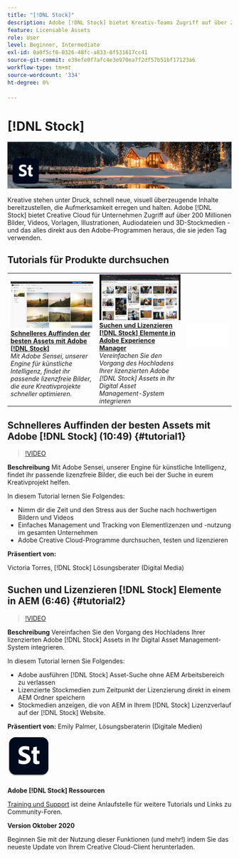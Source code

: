 ```yaml
---
title: "[!DNL Stock]"
description: Adobe [!DNL Stock] bietet Kreativ-Teams Zugriff auf über 200 Millionen Bilder, Videos, Vorlagen, Illustrationen, Audiodateien und 3D-Stockmedien
feature: Licensable Assets
role: User
level: Beginner, Intermediate
exl-id: 0a0f5cf8-0326-48fc-a833-0f531617cc41
source-git-commit: e39efe0f7afc4e3e970ea7f2df57b51bf17123a6
workflow-type: tm+mt
source-wordcount: '334'
ht-degree: 0%

---
```


# [!DNL Stock]

![Tutorial Hero Image](../assets/Stock.jpg)

Kreative stehen unter Druck, schnell neue, visuell überzeugende Inhalte bereitzustellen, die Aufmerksamkeit erregen und halten. Adobe [!DNL Stock] bietet Creative Cloud für Unternehmen Zugriff auf über 200 Millionen Bilder, Videos, Vorlagen, Illustrationen, Audiodateien und 3D-Stockmedien - und das alles direkt aus den Adobe-Programmen heraus, die sie jeden Tag verwenden.

## Tutorials für Produkte durchsuchen

<table style="table-layout:fixed">
<tr>
 <td>
   <a href="stock.md#tutorial1">
      <img alt="Schnelleres Auffinden der besten Assets mit Adobe [!DNL Stock]" src="../assets/stock_torres_thumbnail.jpg" />
   </a>
    <div>
   <a href="stock.md#tutorial1"><strong>Schnelleres Auffinden der besten Assets mit Adobe [!DNL Stock]</strong></a>
    </div>
    <em>Mit Adobe Sensei, unserer Engine für künstliche Intelligenz, findet ihr passende lizenzfreie Bilder, die eure Kreativprojekte schneller optimieren.</em>
    <br>
  </td>
  <td>
   <a href="stock.md#tutorial2">
      <img alt="Suchen und Lizenzieren [!DNL Stock] Elemente in AEM" src="../assets/stock_aemintegration_palmer_thumbnail.jpg" />
   </a>
    <div>
   <a href="stock.md#tutorial2"><strong>Suchen und Lizenzieren [!DNL Stock] Elemente in Adobe Experience Manager</strong></a>
    </div>
    <em>Vereinfachen Sie den Vorgang des Hochladens Ihrer lizenzierten Adobe [!DNL Stock] Assets in Ihr Digital Asset Management-System integrieren</em>
    <br>
  </td>
  <td>
    <img alt="Spacer" src="../assets/Whitespacer.png" />
    <div>
    <br>
  </td>
</tr>
</table>

## Schnelleres Auffinden der besten Assets mit Adobe [!DNL Stock] (10:49) {#tutorial1}

>[!VIDEO](https://video.tv.adobe.com/v/326951?hidetitle=true)

**Beschreibung**
Mit Adobe Sensei, unserer Engine für künstliche Intelligenz, findet ihr passende lizenzfreie Bilder, die euch bei der Suche in eurem Kreativprojekt helfen.

In diesem Tutorial lernen Sie Folgendes:
* Nimm dir die Zeit und den Stress aus der Suche nach hochwertigen Bildern und Videos
* Einfaches Management und Tracking von Elementlizenzen und -nutzung im gesamten Unternehmen
* Adobe Creative Cloud-Programme durchsuchen, testen und lizenzieren

**Präsentiert von:**

Victoria Torres, [!DNL Stock] Lösungsberater (Digital Media)

## Suchen und Lizenzieren [!DNL Stock] Elemente in AEM (6:46) {#tutorial2}

>[!VIDEO](https://video.tv.adobe.com/v/326952?hidetitle=true)

**Beschreibung**
Vereinfachen Sie den Vorgang des Hochladens Ihrer lizenzierten Adobe [!DNL Stock] Assets in Ihr Digital Asset Management-System integrieren.

In diesem Tutorial lernen Sie Folgendes:
* Adobe ausführen [!DNL Stock] Asset-Suche ohne AEM Arbeitsbereich zu verlassen
* Lizenzierte Stockmedien zum Zeitpunkt der Lizenzierung direkt in einem AEM Ordner speichern
* Stockmedien anzeigen, die von AEM in Ihrem [!DNL Stock] Lizenzverlauf auf der [!DNL Stock] Website.

**Präsentiert von:**
Emily Palmer, Lösungsberaterin (Digitale Medien)

![[!DNL Stock] Logo](../assets/st_appicon_96.png)

**Adobe [!DNL Stock] Ressourcen**

[Training und Support](https://helpx.adobe.com/support/stock.html) ist deine Anlaufstelle für weitere Tutorials und Links zu Community-Foren.

**Version Oktober 2020**

Beginnen Sie mit der Nutzung dieser Funktionen (und mehr!) indem Sie das neueste Update von Ihrem Creative Cloud-Client herunterladen.
